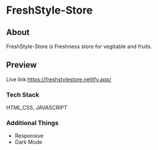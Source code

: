 

# FreshStyle-Store

## About
FreshStyle-Store is  Freshness store for vegitable and fruits.

## Preview
Live link:https://freshstylestore.netlify.app/

### Tech Stack
HTML,CSS, JAVASCRIPT

### Additional Things
- Responsive
- Dark Mode
